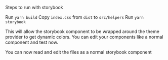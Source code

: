 Steps to run with storybook

Run `yarn build`
Copy `index.css` from `dist` to `src/helpers`
Run `yarn storybook`

This will allow the storybook component to be wrapped around the theme provider to get dynamic colors. You can edit your components like a normal component and test now.

You can now read and edit the files as a normal storybook component 